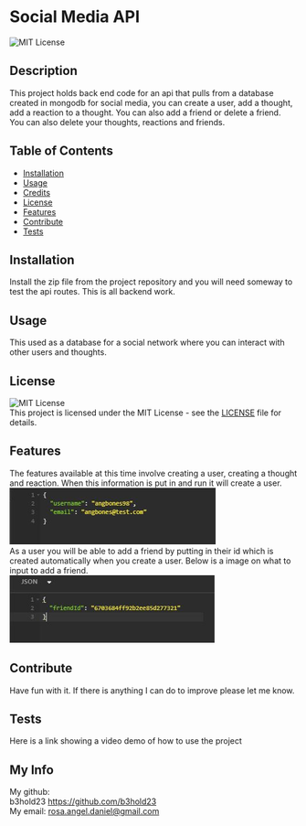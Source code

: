 # Social Media API
![MIT License](https://img.shields.io/badge/JavaScript-yellow.svg)

## Description
This project holds back end code for an api that pulls from a database created in mongodb for social media, you can create a user, add a thought, add a reaction to a thought. You can also add a friend or delete a friend. You can also delete your thoughts, reactions and friends. 

## Table of Contents
- [Installation](#installation)
- [Usage](#usage)
- [Credits](#credits)
- [License](#license)
- [Features](#features)
- [Contribute](#contribute)
- [Tests](#tests)

## Installation
Install the zip file from the project repository and you will need someway to test the api routes. This is all backend work.

## Usage
This used as a database for a social network where you can interact with other users and thoughts.


## License
![MIT License](https://img.shields.io/badge/License-MIT-yellow.svg)
<br> 
This project is licensed under the MIT License - see the [LICENSE](LICENSE) file for details.

## Features
The features available at this time involve creating a user, creating a thought and reaction. When this information is put in and run it will create a user.
<br> 
![create user](./assets/create%20user.JPG)
<br>
As a user you will be able to add a friend by putting in their id which is created automatically when you create a user. Below is a image on what to input to add a friend. 
<br>
![add a friend](./assets/add%20a%20friend.JPG)
## Contribute
Have fun with it. If there is anything I can do to improve please let me know.

## Tests
Here is a link showing a video demo of how to use the project

## My Info
My github:
<br>
b3hold23 https://github.com/b3hold23
<br>
My email: rosa.angel.daniel@gmail.com